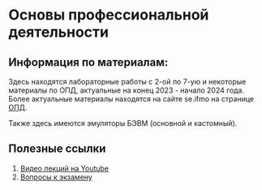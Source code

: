# Основы профессиональной деятельности
## Информация по материалам:
Здесь находятся лабораторные работы с 2-ой по 7-ую и некоторые материалы по ОПД, актуальные на конец 2023 - начало 2024 года. Более актуальные материалы находятся на сайте se.ifmo на странице [ОПД](https://se.ifmo.ru/courses/csbasics).

Также здесь имеются эмуляторы БЭВМ (основной и кастомный).

## Полезные ссылки
1. [Видео лекций на Youtube](https://www.youtube.com/playlist?list=PLBWafxh1dFuwbs2bc_ba_1FIm4SzFYg2p)
2. [Вопросы к экзамену](https://se.ifmo.ru/documents/10180/38002/%D0%92%D0%BE%D0%BF%D1%80%D0%BE%D1%81%D1%8B+%D0%BA+%D1%8D%D0%BA%D0%B7%D0%B0%D0%BC%D0%B5%D0%BD%D1%83+2019-2020.pdf/16b8b664-9166-46e8-8cf3-dc9c5666e15a)